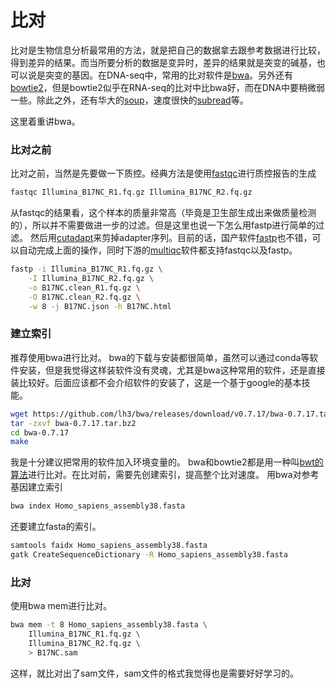 # 比对
比对是生物信息分析最常用的方法，就是把自己的数据拿去跟参考数据进行比较，得到差异的结果。而当所要分析的数据是变异时，差异的结果就是突变的碱基，也可以说是突变的基因。在DNA-seq中，常用的比对软件是[bwa](https://github.com/lh3/bwa)。另外还有[bowtie2](http://bowtie-bio.sourceforge.net/bowtie2/index.shtml)，但是bowtie2似乎在RNA-seq的比对中比bwa好，而在DNA中要稍微弱一些。除此之外，还有华大的[soup](http://soap.genomics.org.cn/)，速度很快的[subread](http://subread.sourceforge.net/)等。

这里着重讲bwa。

### 比对之前
比对之前，当然是先要做一下质控。经典方法是使用[fastqc](https://www.bioinformatics.babraham.ac.uk/projects/fastqc/)进行质控报告的生成
```bash
fastqc Illumina_B17NC_R1.fq.gz Illumina_B17NC_R2.fq.gz
```


从fastqc的结果看，这个样本的质量非常高（毕竟是卫生部生成出来做质量检测的），所以并不需要做进一步的过滤。但是这里也说一下怎么用fastp进行简单的过滤。
然后用[cutadapt](https://cutadapt.readthedocs.io/en/stable/)来剪掉adapter序列。目前的话，国产软件[fastp](https://github.com/OpenGene/fastp)也不错，可以自动完成上面的操作，同时下游的[multiqc](https://multiqc.info/)软件都支持fastqc以及fastp。
```bash
fastp -i Illumina_B17NC_R1.fq.gz \
	-I Illumina_B17NC_R2.fq.gz \
	-o B17NC.clean_R1.fq.gz \
	-O B17NC.clean_R2.fq.gz \
	-w 8 -j B17NC.json -h B17NC.html
```

### 建立索引
推荐使用bwa进行比对。
bwa的下载与安装都很简单，虽然可以通过conda等软件安装，但是我觉得这样装软件没有灵魂，尤其是bwa这种常用的软件，还是直接装比较好。后面应该都不会介绍软件的安装了，这是一个基于google的基本技能。
```bash
wget https://github.com/lh3/bwa/releases/download/v0.7.17/bwa-0.7.17.tar.bz2
tar -zxvf bwa-0.7.17.tar.bz2
cd bwa-0.7.17
make
```
我是十分建议把常用的软件加入环境变量的。
bwa和bowtie2都是用一种叫[bwt的算法](https://www.bilibili.com/video/av15743137?from=search&seid=13830371255182481586)进行比对。在比对前，需要先创建索引，提高整个比对速度。
用bwa对参考基因建立索引
```bash
bwa index Homo_sapiens_assembly38.fasta
```
还要建立fasta的索引。
```bash
samtools faidx Homo_sapiens_assembly38.fasta
gatk CreateSequenceDictionary -R Homo_sapiens_assembly38.fasta
```



### 比对
使用bwa mem进行比对。
```bash
bwa mem -t 8 Homo_sapiens_assembly38.fasta \
	Illumina_B17NC_R1.fq.gz \
	Illumina_B17NC_R2.fq.gz \
	> B17NC.sam
```

这样，就比对出了sam文件，sam文件的格式我觉得也是需要好好学习的。

